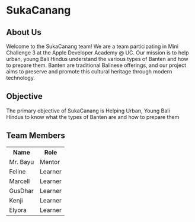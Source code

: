 # SukaCanang

## About Us
Welcome to the SukaCanang team! We are a team participating in Mini Challenge 3 at the Apple Developer Academy @ UC. Our mission is to help urban, young Bali Hindus understand the various types of Banten and how to prepare them. Banten are traditional Balinese offerings, and our project aims to preserve and promote this cultural heritage through modern technology.

## Objective
The primary objective of SukaCanang is Helping Urban, Young Bali Hindus to know what the types of Banten are and how to prepare them

## Team Members
<table>
  <tr>
    <th>Name</th>
    <th>Role</th>
  </tr>
  <tr>
    <td>Mr. Bayu</td>
    <td>Mentor</td>
  </tr>
  <tr>
    <td>Feline</td>
    <td>Learner</td>
  </tr>
  <tr>
    <td>Marcell</td>
    <td>Learner</td>
  </tr>
  <tr>
    <td>GusDhar</td>
    <td>Learner</td>
  </tr>
  <tr>
    <td>Kenji</td>
    <td>Learner</td>
  </tr>
  <tr>
    <td>Elyora</td>
    <td>Learner</td>
  </tr>
</table>

